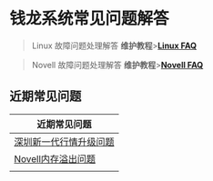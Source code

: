 # 钱龙系统常见问题解答

> Linux 故障问题处理解答  **维护教程**>**[Linux FAQ](linuxfaq.md)** 

> Novell 故障问题处理解答  **维护教程**>**[Novell FAQ](novellfaq.md)** 

## 近期常见问题

| 近期常见问题       | 
| ------------- |
|[深圳新一代行情升级问题](v5.md)    |
| [Novell内存溢出问题](novellnc.md)    |
|  |

